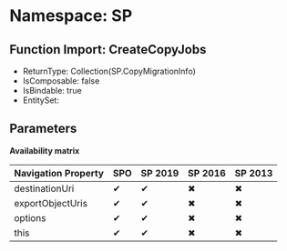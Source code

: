 # Namespace: SP

## Function Import: CreateCopyJobs

- ReturnType: Collection(SP.CopyMigrationInfo)
- IsComposable: false
- IsBindable: true
- EntitySet: 

## Parameters

**Availability matrix**

Navigation Property | SPO | SP 2019 | SP 2016 | SP 2013
----------|-----|---------|---------|--------
destinationUri | ✔ | ✔ | ✖ | ✖
exportObjectUris | ✔ | ✔ | ✖ | ✖
options | ✔ | ✔ | ✖ | ✖
this | ✔ | ✔ | ✖ | ✖

